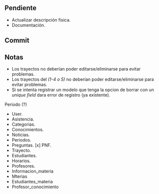 ## **Pendiente**
-   Actualizar descripción fisica.
-   Documentación.

## **Commit**


## **Notas**

-   Los trayectos no deberían poder editarse/eliminarse para evitar problemas.
-   Los trayectos del _(1-4 o 5)_ no deberían poder editarse/eliminarse para evitar problemas.
-   Si se intenta registrar un modelo que tenga la opcion de borrar con un _unique field_ dara error de registro (ya existente).

Periodo (?)
-   User.
-   Asistencia.
-   Categorias.
-   Conocimientos.
-   Noticias.
-   Periodos.
-   Preguntas.
[x]   PNF.
-   Trayecto.
-   Estudiantes.
-   Horarios.
-   Profesores.
-   Informacion_materia
-   Mterias
-   Estudiantes_materia
-   Profesor_conocimiento
